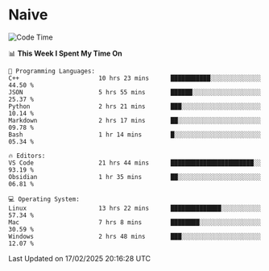 # Naive
<!-- ## 日拱一卒，功不唐捐 -->
<!-- [![GitHub Streak](https://streak-stats.demolab.com/?user=XiaoXKKK)](https://git.io/streak-stats) -->
<!--START_SECTION:waka-->
![Code Time](http://img.shields.io/badge/Code%20Time-270%20hrs%2037%20mins-blue)

📊 **This Week I Spent My Time On** 

```text
💬 Programming Languages: 
C++                      10 hrs 23 mins      ███████████░░░░░░░░░░░░░░   44.50 % 
JSON                     5 hrs 55 mins       ██████░░░░░░░░░░░░░░░░░░░   25.37 % 
Python                   2 hrs 21 mins       ███░░░░░░░░░░░░░░░░░░░░░░   10.14 % 
Markdown                 2 hrs 17 mins       ██░░░░░░░░░░░░░░░░░░░░░░░   09.78 % 
Bash                     1 hr 14 mins        █░░░░░░░░░░░░░░░░░░░░░░░░   05.34 % 

🔥 Editors: 
VS Code                  21 hrs 44 mins      ███████████████████████░░   93.19 % 
Obsidian                 1 hr 35 mins        ██░░░░░░░░░░░░░░░░░░░░░░░   06.81 % 

💻 Operating System: 
Linux                    13 hrs 22 mins      ██████████████░░░░░░░░░░░   57.34 % 
Mac                      7 hrs 8 mins        ████████░░░░░░░░░░░░░░░░░   30.59 % 
Windows                  2 hrs 48 mins       ███░░░░░░░░░░░░░░░░░░░░░░   12.07 % 
```


 Last Updated on 17/02/2025 20:16:28 UTC
<!--END_SECTION:waka-->
